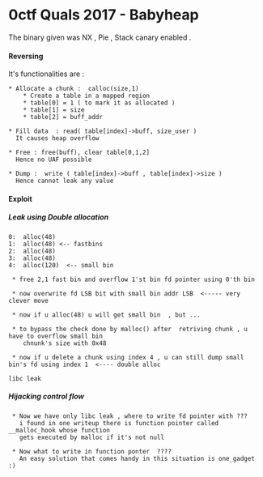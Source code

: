 # 0ctf Quals 2017 - Babyheap

The binary given was NX , Pie , Stack canary enabled .

#### Reversing

It's functionalities are : 

    * Allocate a chunk :  calloc(size,1)
        * Create a table in a mapped region 
        * table[0] = 1 ( to mark it as allocated )
        * table[1] = size 
        * table[2] = buff_addr 
        
    * Fill data  : read( table[index]->buff, size_user )
      It causes heap overflow
    
    * Free : free(buff), clear table[0,1,2]
      Hence no UAF possible
    
    * Dump :  write ( table[index]->buff , table[index]->size ) 
      Hence cannot leak any value                    
                                          

#### Exploit 

##### Leak using Double allocation
  
```
0:  alloc(48)
1:  alloc(48) <-- fastbins 
2:  alloc(48)
3:  alloc(48)
4:  alloc(120)  <-- small bin
```

     
     * free 2,1 fast bin and overflow 1'st bin fd pointer using 0'th bin
     
     * now overwrite fd LSB bit with small bin addr LSB  <----- very clever move 
     
     * now if u alloc(48) u will get small bin  , but ...
     
     * to bypass the check done by malloc() after  retriving chunk , u have to overflow small bin 
        chnunk's size with 0x48 
        
     * now if u delete a chunk using index 4 , u can still dump small bin's fd using index 1  <---- double alloc
                                                                                                    libc leak           
              
##### Hijacking control flow 

     * Now we have only libc leak , where to write fd pointer with ???
       i found in one writeup there is function pointer called __malloc_hook whose function 
       gets executed by malloc if it's not null 
       
     * Now what to write in function ponter  ????
       An easy solution that comes handy in this situation is one_gadget :)  


                                                                                                                          
                                                                                                   
